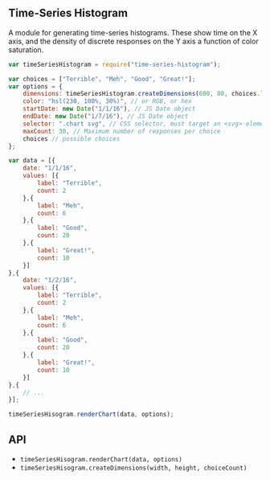 ## Time-Series Histogram

A module for generating time-series histograms. These show time on the X axis, and the density of discrete responses on the Y axis a function of color saturation.

```js
var timeSeriesHistogram = require("time-series-histogram");

var choices = ["Terrible", "Meh", "Good", "Great!"];
var options = {
    dimensions: timeSeriesHistogram.createDimensions(600, 80, choices.length), // width, height, number of choices
    color: "hsl(230, 100%, 30%)", // or RGB, or hex
    startDate: new Date("1/1/16"), // JS Date object
    endDate: new Date("1/7/16"), // JS Date object
    selector: ".chart svg", // CSS selector, must target an <svg> element
    maxCount: 30, // Maximum number of responses per choice
    choices // possible choices
};

var data = [{
    date: "1/1/16",
    values: [{
        label: "Terrible",
        count: 2
    },{
        label: "Meh",
        count: 6
    },{
        label: "Good",
        count: 20
    },{
        label: "Great!",
        count: 10
    }]
},{
    date: "1/2/16",
    values: [{
        label: "Terrible",
        count: 2
    },{
        label: "Meh",
        count: 6
    },{
        label: "Good",
        count: 20
    },{
        label: "Great!",
        count: 10
    }]
},{
    // ...
}];

timeSeriesHisogram.renderChart(data, options);
```

## API

* `timeSeriesHisogram.renderChart(data, options)`
* `timeSeriesHisogram.createDimensions(width, height, choiceCount)`
